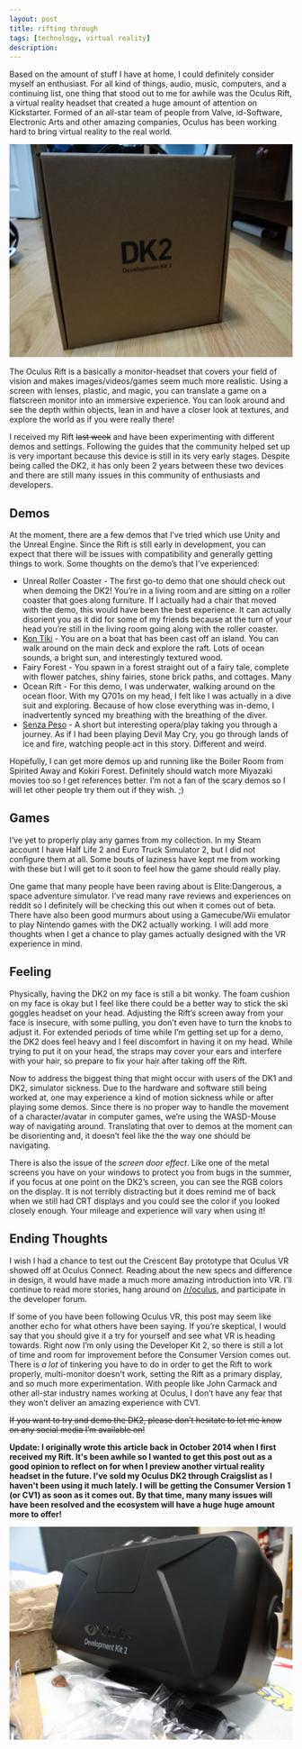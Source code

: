 ```yaml
---
layout: post
title: rifting through
tags: [technology, virtual reality]
description: 
---
```


Based on the amount of stuff I have at home, I could definitely consider myself an enthusiast. For all kind of things, audio, music, computers, and a continuing list, one thing that stood out to me for awhile was the Oculus Rift, a virtual reality headset that created a huge amount of attention on Kickstarter. Formed of an all-star team of people from Valve, id-Software, Electronic Arts and other amazing companies, Oculus has been working hard to bring virtual reality to the real world.

<img src="/images/dkTWO.JPG" />

The Oculus Rift is a basically a monitor-headset that covers your field of vision and makes images/videos/games seem much more realistic. Using a screen with lenses, plastic, and magic, you can translate a game on a flatscreen monitor into an immersive experience. You can look around and see the depth within objects, lean in and have a closer look at textures, and explore the world as if you were really there!

I received my Rift <strike>last week</strike> and have been experimenting with different demos and settings. Following the guides that the community helped set up is very important because this device is still in its very early stages. Despite being called the DK2, it has only been 2 years between these two devices and there are still many issues in this community of enthusiasts and developers. 

<h2>Demos</h2>
At the moment, there are a few demos that I’ve tried which use Unity and the Unreal Engine. Since the Rift is still early in development, you can expect that there will be issues with compatibility and generally getting things to work. Some thoughts on the demo’s that I’ve experienced:
<ul>
	<li>Unreal Roller Coaster - The first go-to demo that one should check out when demoing the DK2! You’re in a living room and are sitting on a roller coaster that goes along furniture. If I actually had a chair that moved with the demo, this would have been the best experience. It can actually disorient you as it did for some of my friends because at the turn of your head you’re still in the living room going along with the roller coaster.</li>
	<li><a href="https://developer.oculusvr.com/forums/viewtopic.php?t=9135">Kon Tiki</a> - You are on a boat that has been cast off an island. You can walk around on the main deck and explore the raft. Lots of ocean sounds, a bright sun, and interestingly textured wood.</li>
	<li>Fairy Forest - You spawn in a forest straight out of a fairy tale, complete with flower patches, shiny fairies, stone brick paths, and cottages. Many</li>
	<li>Ocean Rift - For this demo, I was underwater, walking around on the ocean floor. With my Q701s on my head, I felt like I was actually in a dive suit and exploring. Because of how close everything was in-demo, I inadvertently synced my breathing with the breathing of the diver.</li>
	<li><a href="https://www.reddit.com/r/oculus/comments/2fdbzf/senza_peso_dk2_is_out_link/">Senza Peso</a> - A short but interesting opera/play taking you through a journey. As if I had been playing Devil May Cry, you go through lands of ice and fire, watching people act in this story. Different and weird.</li>
</ul>
Hopefully, I can get more demos up and running like the Boiler Room from Spirited Away and Kokiri Forest. Definitely should watch more Miyazaki movies too so I get references better. I’m not a fan of the scary demos so I will let other people try them out if they wish. ;)

<h2>Games</h2>
I’ve yet to properly play any games from my collection. In my Steam account I have Half Life 2 and Euro Truck Simulator 2, but I did not configure them at all. Some bouts of laziness have kept me from working with these but I will get to it soon to feel how the game should really play.

One game that many people have been raving about is Elite:Dangerous, a space adventure simulator. I’ve read many rave reviews and experiences on reddit so I definitely will be checking this out when it comes out of beta. There have also been good murmurs about using a Gamecube/Wii emulator to play Nintendo games with the DK2 actually working. I will add more thoughts when I get a chance to play games actually designed with the VR experience in mind.

<h2>Feeling</h2>
Physically, having the DK2 on my face is still a bit wonky. The foam cushion on my face is okay but I feel like there could be a better way to stick the ski goggles headset on your head. Adjusting the Rift’s screen away from your face is insecure, with some pulling, you don’t even have to turn the knobs to adjust it. For extended periods of time while I’m getting set up for a demo, the DK2 does feel heavy and I feel discomfort in having it on my head. While trying to put it on your head, the straps may cover your ears and interfere with your hair, so prepare to fix your hair after taking off the Rift.

Now to address the biggest thing that might occur with users of the DK1 and DK2, simulator sickness. Due to the hardware and software still being worked at, one may experience a kind of motion sickness while or after playing some demos. Since there is no proper way to handle the movement of a character/avatar in computer games, we’re using the WASD-Mouse way of navigating around. Translating that over to demos at the moment can be disorienting and, it doesn’t feel like the the way one should be navigating.

There is also the issue of the <em>screen door effect</em>. Like one of the metal screens you have on your windows to protect you from bugs in the summer, if you focus at one point on the DK2’s screen, you can see the RGB colors on the display. It is not terribly distracting but it does remind me of back when we still had CRT displays and you could see the color if you looked closely enough. Your mileage and experience will vary when using it!

<h2>Ending Thoughts </h2>
I wish I had a chance to test out the Crescent Bay prototype that Oculus VR showed off at Oculus Connect. Reading about the new specs and difference in design, it would have made a much more amazing introduction into VR. I’ll continue to read more stories, hang around on <a href="https://www.reddit.com/r/oculus/">/r/oculus</a>, and participate in the developer forum.

If some of you have been following Oculus VR, this post may seem like another echo for what others have been saying. If you’re skeptical, I would say that you should give it a try for yourself and see what VR is heading towards. Right now I’m only using the Developer Kit 2, so there is still a lot of time and room for improvement before the Consumer Version comes out. There is <em>a lot</em> of tinkering you have to do in order to get the Rift to work properly, multi-monitor doesn't work, setting the Rift as a primary display, and so much more experimentation. With people like John Carmack and other all-star industry names working at Oculus, I don’t have any fear that they won’t deliver an amazing experience with CV1.

<strike>If you want to try and demo the DK2, please don’t hesitate to let me know on any social media I’m available on!</strike>

<b>Update: I originally wrote this article back in October 2014 when I first received my Rift. It's been awhile so I wanted to get this post out as a good opinion to reflect on for when I preview another virtual reality headset in the future. I've sold my Oculus DK2 through Craigslist as I haven't been using it much lately. I will be getting the Consumer Version 1 (or CV1) as soon as it comes out. By that time, many many issues will have been resolved and the ecosystem will have a huge huge amount more to offer! </b>

<img src="/images/rift.JPG" />